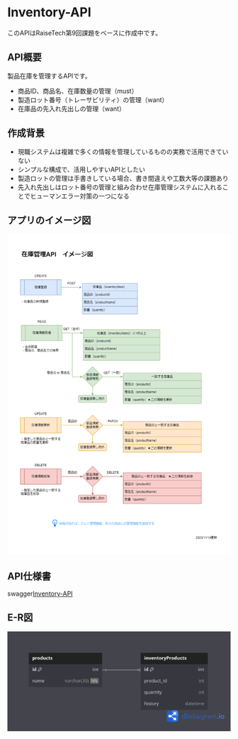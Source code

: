 # Inventory-API

このAPIはRaiseTech第9回課題をベースに作成中です。

## API概要

製品在庫を管理するAPIです。

- 商品ID、商品名、在庫数量の管理（must）
- 製造ロット番号（トレーサビリティ）の管理（want）
- 在庫品の先入れ先出しの管理（want）

## 作成背景

- 現職システムは複雑で多くの情報を管理しているものの実務で活用できていない
- シンプルな構成で、活用しやすいAPIとしたい
- 製造ロットの管理は手書きしている場合、書き間違えや工数大等の課題あり
- 先入れ先出しはロット番号の管理と組み合わせ在庫管理システムに入れることでヒューマンエラー対策の一つになる

## アプリのイメージ図

![Inventory-API](images/draft231114.png)

## API仕様書

swagger[Inventory-API](https://kumagai6824.github.io/Inventory-API/swagger/)

## E-R図

![ERD](images/ERD.png)
